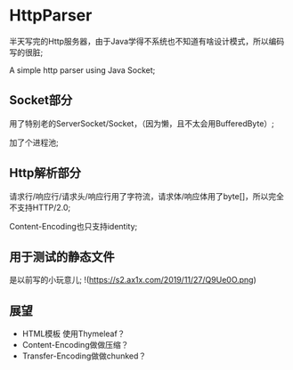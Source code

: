 # HttpParser

半天写完的Http服务器，由于Java学得不系统也不知道有啥设计模式，所以编码写的很脏;

A simple http parser using Java Socket;

## Socket部分 

用了特别老的ServerSocket/Socket，（因为懒，且不太会用BufferedByte）;

加了个进程池;

## Http解析部分

请求行/响应行/请求头/响应行用了字符流，请求体/响应体用了byte[]，所以完全不支持HTTP/2.0;

Content-Encoding也只支持identity;

## 用于测试的静态文件

是以前写的小玩意儿;
!(https://s2.ax1x.com/2019/11/27/Q9Ue0O.png)

## 展望

- HTML模板 使用Thymeleaf？
- Content-Encoding做做压缩？
- Transfer-Encoding做做chunked？
